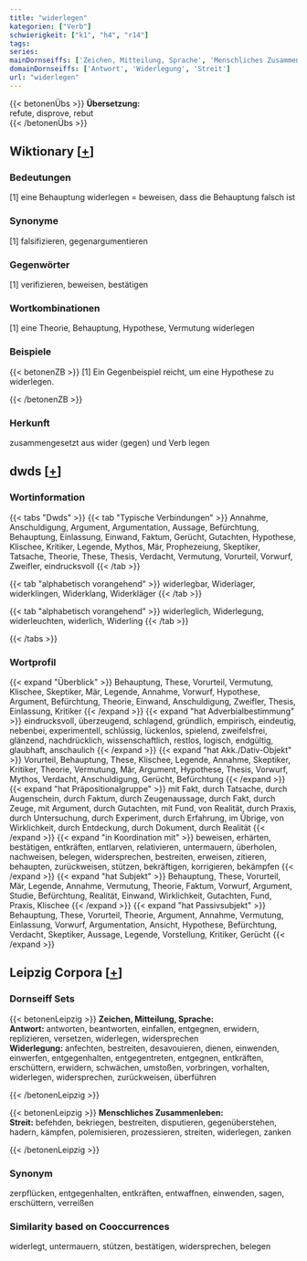 ```yaml
---
title: "widerlegen"
kategorien: ["Verb"]
schwierigkeit: ["k1", "h4", "r14"]
tags:
series:
mainDornseiffs: ['Zeichen, Mitteilung, Sprache', 'Menschliches Zusammenleben']
domainDornseiffs: ['Antwort', 'Widerlegung', 'Streit']
url: "widerlegen"
---
```


{{< betonenÜbs >}}
**Übersetzung:**  
refute, disprove, rebut  
{{< /betonenÜbs >}}

## Wiktionary [[+](https://de.wiktionary.org/wiki/widerlegen)]

### Bedeutungen
[1] eine Behauptung widerlegen = beweisen, dass die Behauptung falsch ist  

### Synonyme
[1] falsifizieren, gegenargumentieren  

### Gegenwörter
[1] verifizieren, beweisen, bestätigen  

### Wortkombinationen
[1] eine Theorie, Behauptung, Hypothese, Vermutung widerlegen  

### Beispiele
{{< betonenZB >}}
[1] Ein Gegenbeispiel reicht, um eine Hypothese zu widerlegen.  

{{< /betonenZB >}}
### Herkunft
zusammengesetzt aus wider (gegen) und Verb legen  



## dwds [[+](https://www.dwds.de/wb/widerlegen)]

### Wortinformation
{{< tabs "Dwds" >}}
{{< tab "Typische Verbindungen" >}}
Annahme, Anschuldigung, Argument, Argumentation, Aussage, Befürchtung, Behauptung, Einlassung, Einwand, Faktum, Gerücht, Gutachten, Hypothese, Klischee, Kritiker, Legende, Mythos, Mär, Prophezeiung, Skeptiker, Tatsache, Theorie, These, Thesis, Verdacht, Vermutung, Vorurteil, Vorwurf, Zweifler, eindrucksvoll
{{< /tab >}}

{{< tab "alphabetisch vorangehend" >}}
widerlegbar, Widerlager, widerklingen, Widerklang, Widerkläger
{{< /tab >}}

{{< tab "alphabetisch vorangehend" >}}
widerleglich, Widerlegung, widerleuchten, widerlich, Widerling
{{< /tab >}}

{{< /tabs >}}

### Wortprofil
{{< expand "Überblick" >}} Behauptung, These, Vorurteil, Vermutung, Klischee, Skeptiker, Mär, Legende, Annahme, Vorwurf, Hypothese, Argument, Befürchtung, Theorie, Einwand, Anschuldigung, Zweifler, Thesis, Einlassung, Kritiker {{< /expand >}}
{{< expand "hat Adverbialbestimmung" >}} eindrucksvoll, überzeugend, schlagend, gründlich, empirisch, eindeutig, nebenbei, experimentell, schlüssig, lückenlos, spielend, zweifelsfrei, glänzend, nachdrücklich, wissenschaftlich, restlos, logisch, endgültig, glaubhaft, anschaulich {{< /expand >}}
{{< expand "hat Akk./Dativ-Objekt" >}} Vorurteil, Behauptung, These, Klischee, Legende, Annahme, Skeptiker, Kritiker, Theorie, Vermutung, Mär, Argument, Hypothese, Thesis, Vorwurf, Mythos, Verdacht, Anschuldigung, Gerücht, Befürchtung {{< /expand >}}
{{< expand "hat Präpositionalgruppe" >}} mit Fakt, durch Tatsache, durch Augenschein, durch Faktum, durch Zeugenaussage, durch Fakt, durch Zeuge, mit Argument, durch Gutachten, mit Fund, von Realität, durch Praxis, durch Untersuchung, durch Experiment, durch Erfahrung, im Übrige, von Wirklichkeit, durch Entdeckung, durch Dokument, durch Realität {{< /expand >}}
{{< expand "in Koordination mit" >}} beweisen, erhärten, bestätigen, entkräften, entlarven, relativieren, untermauern, überholen, nachweisen, belegen, widersprechen, bestreiten, erweisen, zitieren, behaupten, zurückweisen, stützen, bekräftigen, korrigieren, bekämpfen {{< /expand >}}
{{< expand "hat Subjekt" >}} Behauptung, These, Vorurteil, Mär, Legende, Annahme, Vermutung, Theorie, Faktum, Vorwurf, Argument, Studie, Befürchtung, Realität, Einwand, Wirklichkeit, Gutachten, Fund, Praxis, Klischee {{< /expand >}}
{{< expand "hat Passivsubjekt" >}} Behauptung, These, Vorurteil, Theorie, Argument, Annahme, Vermutung, Einlassung, Vorwurf, Argumentation, Ansicht, Hypothese, Befürchtung, Verdacht, Skeptiker, Aussage, Legende, Vorstellung, Kritiker, Gerücht {{< /expand >}}

## Leipzig Corpora [[+](https://corpora.uni-leipzig.de/en/res?word=widerlegen&corpusId=deu_newscrawl-public_2018)]

### Dornseiff Sets
{{< betonenLeipzig >}}
**Zeichen, Mitteilung, Sprache:**  
**Antwort:** antworten, beantworten, einfallen, entgegnen, erwidern, replizieren, versetzen, widerlegen, widersprechen  
**Widerlegung:** anfechten, bestreiten, desavouieren, dienen, einwenden, einwerfen, entgegenhalten, entgegentreten, entgegnen, entkräften, erschüttern, erwidern, schwächen, umstoßen, vorbringen, vorhalten, widerlegen, widersprechen, zurückweisen, überführen  

{{< /betonenLeipzig >}}


{{< betonenLeipzig >}}
**Menschliches Zusammenleben:**  
**Streit:** befehden, bekriegen, bestreiten, disputieren, gegenüberstehen, hadern, kämpfen, polemisieren, prozessieren, streiten, widerlegen, zanken  

{{< /betonenLeipzig >}}

### Synonym
zerpflücken, entgegenhalten, entkräften, entwaffnen, einwenden, sagen, erschüttern, verreißen


### Similarity based on Cooccurrences
widerlegt, untermauern, stützen, bestätigen, widersprechen, belegen

